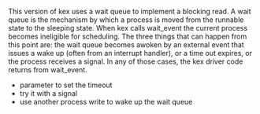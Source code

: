 This version of kex uses a wait queue to implement a blocking read.
A wait queue is the mechanism by which a process is moved from the
runnable state to the sleeping state. When kex calls wait_event the
current process becomes ineligible for scheduling. The three things
that can happen from this point are: the wait queue becomes awoken
by an external event that issues a wake up (often from an interrupt
handler), or a time out expires, or the process receives a signal.
In any of those cases, the kex driver code returns from wait_event.

* parameter to set the timeout
* try it with a signal
* use another process write to wake up the wait queue
